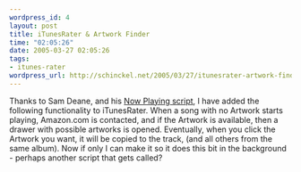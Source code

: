 ```yaml
--- 
wordpress_id: 4
layout: post
title: iTunesRater & Artwork Finder
time: "02:05:26"
date: 2005-03-27 02:05:26
tags: 
- itunes-rater
wordpress_url: http://schinckel.net/2005/03/27/itunesrater-artwork-finder/
---
```

Thanks to Sam Deane, and his [Now Playing script][1], I have added the following functionality to iTunesRater. When a song with no Artwork starts playing, Amazon.com is contacted, and if the Artwork is available, then a drawer with possible artworks is opened. Eventually, when you click the Artwork you want, it will be copied to the track, (and all others from the same album). Now if only I can make it so it does this bit in the background - perhaps another script that gets called? 

   [1]: http://www.elegantchaos.com/node/88

